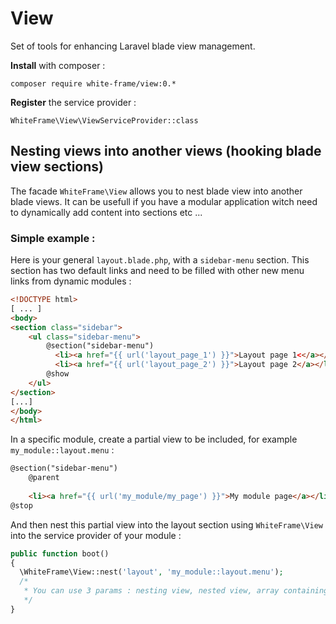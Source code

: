 # View

Set of tools for enhancing Laravel blade view management.

**Install** with composer :

    composer require white-frame/view:0.*

**Register** the service provider :

    WhiteFrame\View\ViewServiceProvider::class

## Nesting views into another views (hooking blade view sections)

The facade `WhiteFrame\View` allows you to nest blade view into another blade views. It can be usefull if you have a modular application witch need to dynamically add content into sections etc ...

### Simple example :

Here is your general `layout.blade.php`, with a `sidebar-menu` section. This section has two default links and need to be filled with other new menu links from dynamic modules :

```html
<!DOCTYPE html>
[ ... ]
<body>
<section class="sidebar">
	<ul class="sidebar-menu">
		@section("sidebar-menu")
		  <li><a href="{{ url('layout_page_1') }}">Layout page 1<</a></li>
		  <li><a href="{{ url('layout_page_2') }}">Layout page 2</a></li>
		@show
	</ul>
</section>
[...]
</body>
</html>
```

In a specific module, create a partial view to be included, for example `my_module::layout.menu` :

```html
@section("sidebar-menu")
	@parent
	
	<li><a href="{{ url('my_module/my_page') }}">My module page</a></li>
@stop
````

And then nest this partial view into the layout section using `WhiteFrame\View` into the service provider of your module :

```php
public function boot()
{
  \WhiteFrame\View::nest('layout', 'my_module::layout.menu');
  /*
   * You can use 3 params : nesting view, nested view, array containing datas for nested view (optionnal)
   */
}
```

